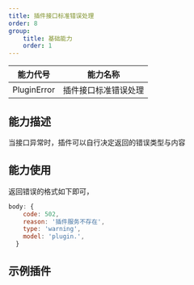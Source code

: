 ```yaml
---
title: 插件接口标准错误处理
order: 8
group:
    title: 基础能力
    order: 1
---
```


|  能力代号   |       能力名称       |
| :---------: | :------------------: |
| PluginError | 插件接口标准错误处理 |

## 能力描述

当接口异常时，插件可以自行决定返回的错误类型与内容



## 能力使用

返回错误的格式如下即可，

```javascript
body: {
    code: 502,
    reason: '插件服务不存在',
    type: 'warning',
    model: 'plugin.',
  }
```





## 示例插件

